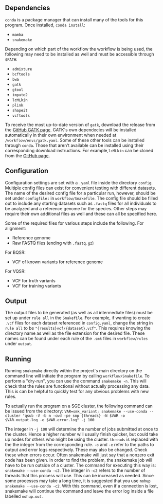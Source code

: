 ## Dependencies

`conda` is a package manager that can install many of the tools for this program.
Once installed, `conda install`:
* `mamba`
* `snakemake`

Depending on which part of the workflow the workflow is being used, the following may need to be installed as well and must be accessible through `$PATH`:
* `admixture`
* `bcftools`
* `bwa`
* `gatk`
* `gtool`
* `impute2`
* `lcMLkin`
* `plink`
* `shapeit`
* `vcftools`

To receive the most up-to-date version of `gatk`, download the release from the [GitHub GATK page](https://github.com/broadinstitute/gatk/releases). GATK's own dependecies will be installed automatically in their own environment when needed at `/workflow/envs/gatk.yaml`. Some of these other tools can be installed through `conda`. Those that aren't available can be installed using their corresponding download instructions. For example,`lcMLkin` can be cloned from the [GitHub page](https://github.com/COMBINE-lab/maximum-likelihood-relatedness-estimation). 


## Configuration

Configuration settings are set with a `.yaml` file inside the directory `config`. Multiple config files can exist for convenient testing with different datasets. The name of the desired config file for a particular run, however, should be set under `configfile:` in `workflow/Snakefile`. The config file should be filled out to include any starting datasets such as `.fastq` files for all individuals to be analyzed and a reference genome for the species. Other steps may require their own additional files as well and these can all be specified here. 

Some of the required files for various steps include the following.
For alignment:
* Reference genome
* Raw FASTQ files (ending with `.fastq.gz`)

For BQSR:
* VCF of known variants for reference genome

For VQSR:
* VCF for truth variants
* VCF for training variants


## Output

The output files to be generated (as well as all intermediate files) must be set up under `rule all` in the `Snakefile`. For example, if wanting to create `.vcf` files for each dataset referenced in `config.yaml`, change the string in `rule all` to be `"{results}vcf/{dataset}.vcf"`. This requires knowing the directory name as well as the file extension for the desired file. These names can be found under each rule of the `.smk` files in `workflow/rules` under `output`.


## Running

Running `snakemake` directly within the project's main directory on the command line will initiate the program by calling `workflow/Snakefile`. To perform a "dry-run", you can use the command `snakemake -n`. This will check that the rules are functional without actually processing any data. This is can be helpful to quickly test for any obvious problems with new rules.

To actually run the program on a SGE cluster, the following command can be issued from the directory:
`VAR=smk_variant; snakemake --use-conda --cluster "qsub -V -b n -cwd -pe smp {threads} -N $VAR -o $VAR.output.log -e $VAR.error.log" -j 100`

The integer in `-j 100` will determine the number of jobs submitted at once to the cluster. Hence a higher number will usually finish quicker, but could take up nodes for others who might be using the cluster. `threads` is replaced with the the integer from the corresponding rule. `-o` and `-e` refer to the paths to output and error logs respectively. These may also be changed. Check these when errors occur. Often snakemake will just say that a nonzero exit code has been given. In order to find the problem, the snakemake job will have to be run outside of a cluster. The command for executing this way is: `snakemake --use-conda -c2`. The integer in `-c2` refers to the number of threads that this process will use. This can be increased as needed. Since some processes may take a long time, it is suggested that you use `nohup snakemake --use-conda -c2`. With this command, even if a connection is lost, snakemake will continue the command and leave the error log inside a file labelled `nohup.out`.
